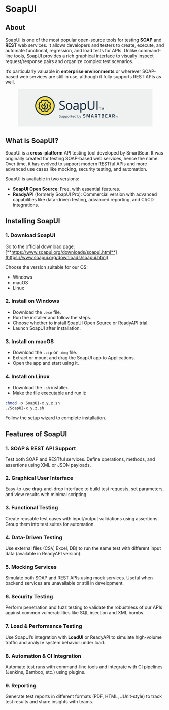# SoapUI

## **About**

SoapUI is one of the most popular open-source tools for testing **SOAP** and **REST** web services. It allows developers and testers to create, execute, and automate functional, regression, and load tests for APIs. Unlike command-line tools, SoapUI provides a rich graphical interface to visually inspect request/response pairs and organize complex test scenarios.

It’s particularly valuable in **enterprise environments** or wherever SOAP-based web services are still in use, although it fully supports REST APIs as well.

<figure><img src="../../../.gitbook/assets/soapui-1.png" alt=""><figcaption></figcaption></figure>

## **What is SoapUI?**

SoapUI is a **cross-platform** API testing tool developed by SmartBear. It was originally created for testing SOAP-based web services, hence the name. Over time, it has evolved to support modern RESTful APIs and more advanced use cases like mocking, security testing, and automation.

SoapUI is available in two versions:

* **SoapUI Open Source**: Free, with essential features.
* **ReadyAPI** (formerly SoapUI Pro): Commercial version with advanced capabilities like data-driven testing, advanced reporting, and CI/CD integrations.

## **Installing SoapUI**

### **1. Download SoapUI**

Go to the official download page:\
[**https://www.soapui.org/downloads/soapui.html**](https://www.soapui.org/downloads/soapui.html)

Choose the version suitable for our OS:

* Windows
* macOS
* Linux

### **2. Install on Windows**

* Download the `.exe` file.
* Run the installer and follow the steps.
* Choose whether to install SoapUI Open Source or ReadyAPI trial.
* Launch SoapUI after installation.

### **3. Install on macOS**

* Download the `.zip` or `.dmg` file.
* Extract or mount and drag the SoapUI app to Applications.
* Open the app and start using it.

### **4. Install on Linux**

* Download the `.sh` installer.
* Make the file executable and run it:

```bash
chmod +x SoapUI-x.y.z.sh
./SoapUI-x.y.z.sh
```

Follow the setup wizard to complete installation.

## **Features of SoapUI**

### **1. SOAP & REST API Support**

Test both SOAP and RESTful services. Define operations, methods, and assertions using XML or JSON payloads.

### **2. Graphical User Interface**

Easy-to-use drag-and-drop interface to build test requests, set parameters, and view results with minimal scripting.

### **3. Functional Testing**

Create reusable test cases with input/output validations using assertions. Group them into test suites for automation.

### **4. Data-Driven Testing**

Use external files (CSV, Excel, DB) to run the same test with different input data (available in ReadyAPI version).

### **5. Mocking Services**

Simulate both SOAP and REST APIs using mock services. Useful when backend services are unavailable or still in development.

### **6. Security Testing**

Perform penetration and fuzz testing to validate the robustness of our APIs against common vulnerabilities like SQL injection and XML bombs.

### **7. Load & Performance Testing**

Use SoapUI’s integration with **LoadUI** or ReadyAPI to simulate high-volume traffic and analyze system behavior under load.

### **8. Automation & CI Integration**

Automate test runs with command-line tools and integrate with CI pipelines (Jenkins, Bamboo, etc.) using plugins.

### **9. Reporting**

Generate test reports in different formats (PDF, HTML, JUnit-style) to track test results and share insights with teams.
